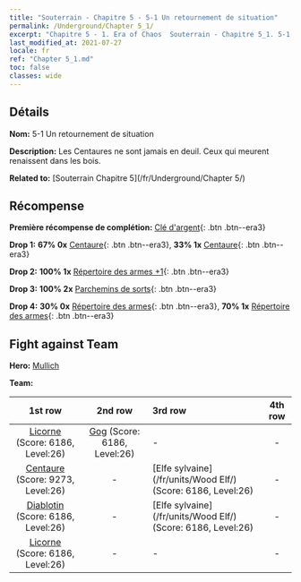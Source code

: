 ```yaml
---
title: "Souterrain - Chapitre 5 - 5-1 Un retournement de situation"
permalink: /Underground/Chapter 5_1/
excerpt: "Chapitre 5 - 1. Era of Chaos  Souterrain - Chapitre 5_1. 5-1 Un retournement de situation"
last_modified_at: 2021-07-27
locale: fr
ref: "Chapter 5_1.md"
toc: false
classes: wide
---
```


## Détails

 **Nom:** 5-1 Un retournement de situation

 **Description:** Les Centaures ne sont jamais en deuil. Ceux qui meurent renaissent dans les bois.

 **Related to:** [Souterrain Chapitre 5](/fr/Underground/Chapter 5/)

## Récompense

 **Première récompense de complétion:** [Clé d'argent](/ItemsFR/con_693/){: .btn .btn--era3}

 **Drop 1:** **67% 0x** [Centaure](/ItemsFR/unt_199/){: .btn .btn--era3}, **33% 1x** [Centaure](/ItemsFR/unt_199/){: .btn .btn--era3}

 **Drop 2:** **100% 1x** [Répertoire des armes +1](/ItemsFR/mat_25/){: .btn .btn--era3}

 **Drop 3:** **100% 2x** [Parchemins de sorts](/ItemsFR/con_694/){: .btn .btn--era3}

 **Drop 4:** **30% 0x** [Répertoire des armes](/ItemsFR/mat_18/){: .btn .btn--era3}, **70% 1x** [Répertoire des armes](/ItemsFR/mat_18/){: .btn .btn--era3}


## Fight against Team
 **Hero:** [Mullich](/fr/heroes/Mullich/)

 **Team:**


  | 1st row | 2nd row | 3rd row | 4th row |
  |:----:|:----:|:----|:----:|
  | [Licorne](/fr/units/Unicorn/) (Score: 6186, Level:26)  | [Gog](/fr/units/Gog/) (Score: 6186, Level:26)  | - | - |
  | [Centaure](/fr/units/Centaur/) (Score: 9273, Level:26)  | - | [Elfe sylvaine](/fr/units/Wood Elf/) (Score: 6186, Level:26)  | - |
  | [Diablotin](/fr/units/Imp/) (Score: 6186, Level:26)  | - | [Elfe sylvaine](/fr/units/Wood Elf/) (Score: 6186, Level:26)  | - |
  | [Licorne](/fr/units/Unicorn/) (Score: 6186, Level:26)  | - | - | - |


